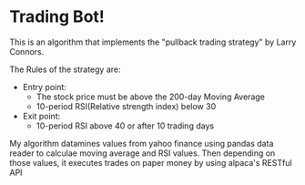 # Trading Bot! 

This is an algorithm that implements the "pullback trading strategy" by Larry Connors. 

The Rules of the strategy are:

* Entry point: 
    - The stock price must be above the 200-day Moving Average
    - 10-period RSI(Relative strength index) below 30
* Exit point:
    - 10-period RSI above 40 or after 10 trading days

My algorithm datamines values from yahoo finance using pandas data reader to calculae moving average and RSI values. Then depending on those values, it executes trades on paper money by using alpaca's RESTful API
